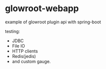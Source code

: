 # glowroot-webapp
example of glowroot plugin api with spring-boot

testing:

- JDBC
- File IO
- HTTP clients
- Redis(jedis)
- and custom gauge.


